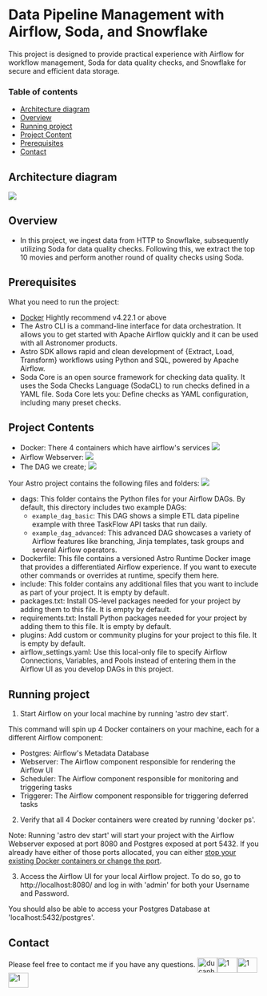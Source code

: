 # Data Pipeline Management with Airflow, Soda, and Snowflake
This project is designed to provide practical experience with Airflow for workflow management, Soda for data quality checks, and Snowflake for secure and efficient data storage.

### Table of contents

* [Architecture diagram](#architecture-diagram)
* [Overview](#overview)
* [Running project](#running-project)
* [Project Content](#project-content)
* [Prerequisites](#prerequisites)
* [Contact](#contact)

## Architecture diagram

![](./image/Slide2.PNG)

## Overview
* In this project, we ingest data from HTTP to Snowflake, subsequently utilizing Soda for data quality checks. Following this, we extract the top 10 movies and perform another round of quality checks using Soda.

<!-- PREREQUISITES -->
## Prerequisites
What you need to run the project:
- [Docker](https://azure.microsoft.com/en-us/) Hightly recommend v4.22.1 or above
- The Astro CLI is a command-line interface for data orchestration. It allows you to get started with Apache Airflow quickly and it can be used with all Astronomer products.
- Astro SDK allows rapid and clean development of {Extract, Load, Transform} workflows using Python and SQL, powered by Apache Airflow.
- Soda Core is an open source framework for checking data quality. It uses the Soda Checks Language (SodaCL) to run checks defined in a YAML file. Soda Core lets you: Define checks as YAML configuration, including many preset checks.

## Project Contents
- Docker: There 4 containers which have airflow's services
![](./image/docker-consume.png)
- Airflow Webserver: 
![](./image/airflow-UI.png)
- The DAG we create;
![](./image/DAG-Airflow.png)



Your Astro project contains the following files and folders:
![](./image/tree-folder.png)
- dags: This folder contains the Python files for your Airflow DAGs. By default, this directory includes two example DAGs:
    - `example_dag_basic`: This DAG shows a simple ETL data pipeline example with three TaskFlow API tasks that run daily.
    - `example_dag_advanced`: This advanced DAG showcases a variety of Airflow features like branching, Jinja templates, task groups and several Airflow operators.
- Dockerfile: This file contains a versioned Astro Runtime Docker image that provides a differentiated Airflow experience. If you want to execute other commands or overrides at runtime, specify them here.
- include: This folder contains any additional files that you want to include as part of your project. It is empty by default.
- packages.txt: Install OS-level packages needed for your project by adding them to this file. It is empty by default.
- requirements.txt: Install Python packages needed for your project by adding them to this file. It is empty by default.
- plugins: Add custom or community plugins for your project to this file. It is empty by default.
- airflow_settings.yaml: Use this local-only file to specify Airflow Connections, Variables, and Pools instead of entering them in the Airflow UI as you develop DAGs in this project.



<!-- RUNNING PROJECT -->
## Running project
1. Start Airflow on your local machine by running 'astro dev start'.

This command will spin up 4 Docker containers on your machine, each for a different Airflow component:

- Postgres: Airflow's Metadata Database
- Webserver: The Airflow component responsible for rendering the Airflow UI
- Scheduler: The Airflow component responsible for monitoring and triggering tasks
- Triggerer: The Airflow component responsible for triggering deferred tasks

2. Verify that all 4 Docker containers were created by running 'docker ps'.

Note: Running 'astro dev start' will start your project with the Airflow Webserver exposed at port 8080 and Postgres exposed at port 5432. If you already have either of those ports allocated, you can either [stop your existing Docker containers or change the port](https://docs.astronomer.io/astro/test-and-troubleshoot-locally#ports-are-not-available).

3. Access the Airflow UI for your local Airflow project. To do so, go to http://localhost:8080/ and log in with 'admin' for both your Username and Password.

You should also be able to access your Postgres Database at 'localhost:5432/postgres'.

<!-- CONTACT -->
## Contact
Please feel free to contact me if you have any questions.
<a href="https://ducanh0285@gmail.com" target="blank"><img align="center" src="https://img.icons8.com/color/48/000000/gmail--v2.png" alt="ducanh0285@gmail.com" height="30" width="40" /></a><a href="https://www.facebook.com/ducanh.pp" target="blank"><img align="center" src="https://raw.githubusercontent.com/rahuldkjain/github-profile-readme-generator/master/src/images/icons/Social/facebook.svg" alt="1" height="30" width="40" /></a><a href="https://twitter.com/Ducann02Nguyen" target="blank"><img align="center" src="https://raw.githubusercontent.com/rahuldkjain/github-profile-readme-generator/master/src/images/icons/Social/twitter.svg" alt="1" height="30" width="40" /></a><a href="https://www.linkedin.com/in/ducanhnt/" target="blank"><img align="center" src="https://raw.githubusercontent.com/rahuldkjain/github-profile-readme-generator/master/src/images/icons/Social/linked-in-alt.svg" alt="1" height="30" width="40" /></a>





